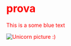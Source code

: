 # prova

<!DOCTYPE html>
<html>
<head>
    <title>Forza Milan!</title>
    <style>
      body {
        color: red;
      }
    </style>
  </head>
    <body>
      <p>This is a some blue text</p>
      <img src="unicorn_pic.jpg" alt="Unicorn picture :)" />
    </body>
</html>
